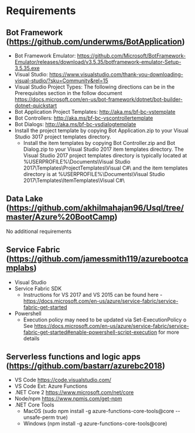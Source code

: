# Requirements
## Bot Framework (https://github.com/underwms/BotApplication)

* Bot Framework Emulator: https://github.com/Microsoft/BotFramework-Emulator/releases/download/v3.5.35/botframework-emulator-Setup-3.5.35.exe
* Visual Studio: https://www.visualstudio.com/thank-you-downloading-visual-studio/?sku=Community&rel=15 
* Visual Studio Project Types:  The following directions can be in the Prerequisites section in the follow document https://docs.microsoft.com/en-us/bot-framework/dotnet/bot-builder-dotnet-quickstart
* Bot Application Project Templates: http://aka.ms/bf-bc-vstemplate
* Bot Controllers: http://aka.ms/bf-bc-vscontrollertemplate
* Bot Dialogs: http://aka.ms/bf-bc-vsdialogtemplate
* Install the project template by copying Bot Application.zip to your Visual Studio 3017 project templates directory.  
  - Install the item templates by copying Bot Controller.zip and Bot Dialog.zip to your Visual Studio 2017 item templates directory.
The Visual Studio 2017 project templates directory is typically located at
%USERPROFILE%\Documents\Visual Studio 2017\Templates\ProjectTemplates\Visual C#\ 
and the item templates directory is at 
%USERPROFILE%\Documents\Visual Studio 2017\Templates\ItemTemplates\Visual C#\

## Data Lake (https://github.com/akhilmahajan96/Usql/tree/master/Azure%20BootCamp)

No additional requirements

## Service Fabric (https://github.com/jamessmith119/azurebootcamplabs)
* Visual Studio
* Service Fabric SDK
  - Instructions for VS 2017 and VS 2015 can be found here - https://docs.microsoft.com/en-us/azure/service-fabric/service-fabric-get-started
* Powershell
  - Execution policy may need to be updated via Set-ExecutionPolicy
o	See https://docs.microsoft.com/en-us/azure/service-fabric/service-fabric-get-started#enable-powershell-script-execution for more details

## Serverless functions and logic apps (https://github.com/bastarr/azurebc2018)

* VS Code https://code.visualstudio.com/
* VS Code Ext: Azure Functions
* .NET Core 2 https://www.microsoft.com/net/core
* Node/npm https://www.npmjs.com/get-npm 
* .NET Core Tools
  - MacOS (sudo npm install -g azure-functions-core-tools@core --unsafe-perm true)
  - Windows (npm install -g azure-functions-core-tools@core)
